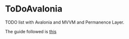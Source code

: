 # ToDoAvalonia
TODO list with Avalonia and MVVM and Permanence Layer.

The guide followed is [this](https://docs.avaloniaui.net/tutorials/todo-list-app/)
